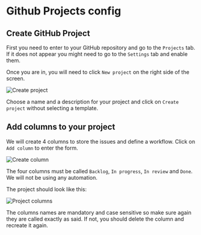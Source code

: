 # Github Projects config

## Create GitHub Project
First you need to enter to your GitHub repository and go to the `Projects` tab. If it does not appear you might need to go to the `Settings` tab and enable them.  

Once you are in, you will need to click `New project` on the right side of the screen.

![Create project](https://github.com/governifyauditor/ispp-showcase-project/blob/main/img/projects1.PNG?raw=true)

Choose a name and a description for your project and click on `Create project` without selecting a template. 

## Add columns to your project
We will create 4 columns to store the issues and define a workflow. Click on `Add column` to enter the form.

![Create column](https://github.com/governifyauditor/ispp-showcase-project/blob/main/img/projects2.PNG?raw=true)

The four columns must be called `Backlog`, `In progress`, `In review` and `Done`. We will not be using any automation.

The project should look like this:

![Project columns](https://github.com/governifyauditor/ispp-showcase-project/blob/main/img/projects3.PNG?raw=true)

The columns names are mandatory and case sensitive so make sure again they are called exactly as said. If not, you should delete the column and recreate it again.
